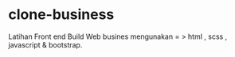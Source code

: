 # clone-business 
Latihan Front end Build Web busines 
mengunakan  = > html  , scss , javascript & bootstrap.

